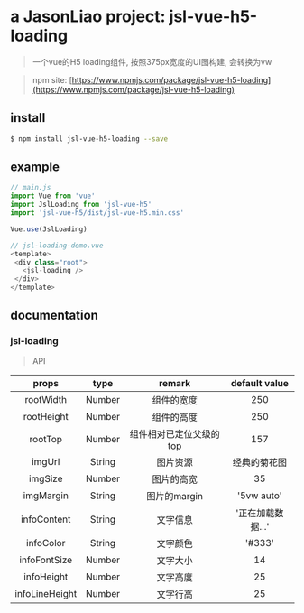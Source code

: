 # a JasonLiao project: jsl-vue-h5-loading
> 一个vue的H5 loading组件, 按照375px宽度的UI图构建, 会转换为vw

> npm site: [https://www.npmjs.com/package/jsl-vue-h5-loading](https://www.npmjs.com/package/jsl-vue-h5-loading)

## install
```bash
$ npm install jsl-vue-h5-loading --save
```
## example
```javascript
// main.js
import Vue from 'vue'
import JslLoading from 'jsl-vue-h5'
import 'jsl-vue-h5/dist/jsl-vue-h5.min.css'

Vue.use(JslLoading)

// jsl-loading-demo.vue
<template>
 <div class="root">
   <jsl-loading />
 </div>
</template>
```

## documentation
### jsl-loading
>API

| props | type | remark | default value |
|:-----:|:----:|:------:|:-------------:|
| rootWidth |  Number | 组件的宽度 | 250 |
| rootHeight |  Number | 组件的高度 | 250 |
| rootTop |  Number | 组件相对已定位父级的top | 157 |
| imgUrl |  String | 图片资源 | 经典的菊花图 |
| imgSize |  Number | 图片的高宽 | 35 |
| imgMargin |  String | 图片的margin | '5vw auto' |
| infoContent |  String | 文字信息 | '正在加载数据...' |
| infoColor |  String | 文字颜色 | '#333' |
| infoFontSize |  Number | 文字大小 | 14 |
| infoHeight |  Number | 文字高度 | 25 |
| infoLineHeight |  Number | 文字行高 | 25 |



